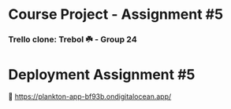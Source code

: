 # Course Project - Assignment #5
### Trello clone: Trebol ☘️ - Group 24

# Deployment Assignment #5
📎 https://plankton-app-bf93b.ondigitalocean.app/

